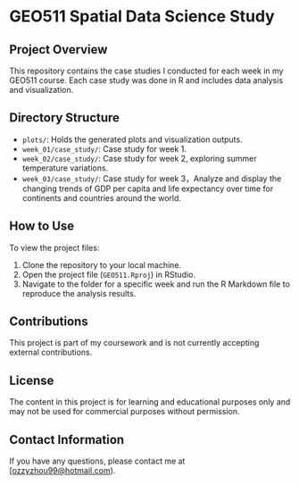 # GEO511 Spatial Data Science Study

## Project Overview
This repository contains the case studies I conducted for each week in my GEO511 course. Each case study was done in R and includes data analysis and visualization.

## Directory Structure
- `plots/`: Holds the generated plots and visualization outputs.
- `week_01/case_study/`: Case study for week 1.
- `week_02/case_study/`: Case study for week 2, exploring summer temperature variations.
- `week_03/case_study/`: Case study for week 3，Analyze and display the changing trends of GDP per capita and life expectancy over time for continents and countries around the world.

## How to Use
To view the project files:
1. Clone the repository to your local machine.
2. Open the project file (`GEO511.Rproj`) in RStudio.
3. Navigate to the folder for a specific week and run the R Markdown file to reproduce the analysis results.

## Contributions
This project is part of my coursework and is not currently accepting external contributions.

## License
The content in this project is for learning and educational purposes only and may not be used for commercial purposes without permission.

## Contact Information
If you have any questions, please contact me at [ozzyzhou99@hotmail.com).

